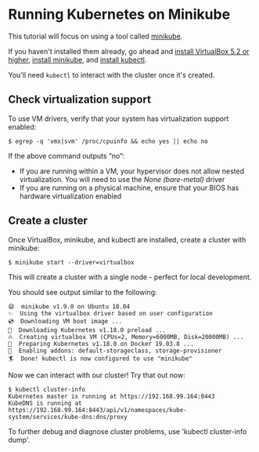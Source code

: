 # Running Kubernetes on Minikube

This tutorial will focus on using a tool called
[minikube](https://github.com/kubernetes/minikube).

If you haven't installed them already, go ahead and [install VirtualBox 5.2 or
higher](https://www.virtualbox.org/), [install
minikube](https://minikube.sigs.k8s.io/docs/start/), and [install
kubectl](https://kubernetes.io/docs/tasks/tools/install-kubectl/).

You'll need `kubectl` to interact with the cluster once it's created.

## Check virtualization support

To use VM drivers, verify that your system has virtualization support enabled:

```console
$ egrep -q 'vmx|svm' /proc/cpuinfo && echo yes || echo no
```

If the above command outputs “no”:

- If you are running within a VM, your hypervisor does not allow nested
  virtualization. You will need to use the *None (bare-metal)* driver
- If you are running on a physical machine, ensure that your BIOS has hardware
  virtualization enabled

## Create a cluster

Once VirtualBox, minikube, and kubectl are installed, create a cluster with
minikube:

```console
$ minikube start --driver=virtualbox
```

This will create a cluster with a single node - perfect for local development.

You should see output similar to the following:

```console
😄  minikube v1.9.0 on Ubuntu 18.04
✨  Using the virtualbox driver based on user configuration
💿  Downloading VM boot image ...
💾  Downloading Kubernetes v1.18.0 preload ...
🔥  Creating virtualbox VM (CPUs=2, Memory=6000MB, Disk=20000MB) ...
🐳  Preparing Kubernetes v1.18.0 on Docker 19.03.8 ...
🌟  Enabling addons: default-storageclass, storage-provisioner
🏄  Done! kubectl is now configured to use "minikube"
```

Now we can interact with our cluster! Try that out now:

```console
$ kubectl cluster-info
Kubernetes master is running at https://192.168.99.164:8443
KubeDNS is running at https://192.168.99.164:8443/api/v1/namespaces/kube-system/services/kube-dns:dns/proxy
```

To further debug and diagnose cluster problems, use 'kubectl cluster-info dump'.
